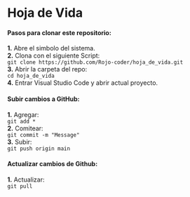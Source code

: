 # Hoja de Vida

#### Pasos para clonar este repositorio:
**1.** Abre el simbolo del sistema.  
**2.**  Clona con el siguiente Script:   
```git clone https://github.com/Rojo-coder/hoja_de_vida.git```    
**3.** Abrir la carpeta del repo:  
```cd hoja_de_vida```  
**4.** Entrar Visual Studio Code y abrir actual proyecto.  

#### Subir cambios a GitHub:
**1.** Agregar:  
```git add *```  
**2.**  Comitear:  
```git commit -m "Message"```  
**3.** Subir:  
```git push origin main``` 

#### Actualizar cambios de Github:  
**1.** Actualizar:  
```git pull```

